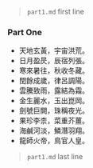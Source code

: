 > `part1.md` first line


### Part One


* 天地玄黃，宇宙洪荒。
* 日月盈昃，辰宿列張。
* 寒來暑往，秋收冬藏。
* 閏餘成歲，律呂調陽。
* 雲騰致雨，露結為霜。
* 金生麗水，玉出崑岡。
* 劍號巨闕，珠稱夜光。
* 果珍李柰，菜重芥薑。
* 海鹹河淡，鱗潛羽翔。
* 龍師火帝，鳥官人皇。

> `part1.md` last line